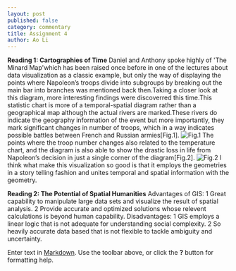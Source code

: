 ```yaml
---
layout: post
published: false
category: commentary
title: Assignment 4
author: Ao Li
---
```

**Reading 1: Cartographies of Time**
Daniel and Anthony spoke highly of 'The Minard Map'which has been raised once before in one of the lectures about data visualization as a classic example, but only the way of displaying the points where Napoleon’s troops divide into subgroups by breaking out the main bar into branches was mentioned back then.Taking a closer look at this diagram, more interesting findings were discoverred this time.This statistic chart is more of a temporal-spatial diagram rather than a geographical map although the actual rivers are marked.These rivers do indicate the geography information of the event but more importantly, they mark significant changes in number of troops, which in a way indicates possible battles between French and Russian armies[Fig.1].
![Fig.1]({{site.baseurl}}/assets/Cropped_Minard_Map.jpg)
The points where the troop number changes also related to the temperature chart, and the diagram is also able to show the drastic loss in life from Napoleon’s decision in just a single corner of the diagram[Fig.2].
![Fig.2]({{site.baseurl}}/assets/minard_corner.png)
I think what make this visualization so good is that it employs the geometries in a story telling fashion and unites temporal and spatial information with the geometry.

**Reading 2: The Potential of Spatial Humanities**
Advantages of GIS:
1 Great capability to manipulate large data sets and visualize the result of spatial analysis.
2 Provide accurate and optimized solutions whose relevent calculations is beyond human capability.
Disadvantages:
1 GIS employs a linear logic that is not adequate for understanding social complexity.
2 So heavily accurate data based that is not flexible to tackle ambiguity and uncertainty.

Enter text in [Markdown](http://daringfireball.net/projects/markdown/). Use the toolbar above, or click the **?** button for formatting help.
